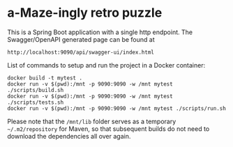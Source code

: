 # a-Maze-ingly retro puzzle

This is a Spring Boot application with a single http endpoint.
The Swagger/OpenAPI generated page can be found at 

`http://localhost:9090/api/swagger-ui/index.html`

List of commands to setup and run the project in a Docker container:

```
docker build -t mytest .
docker run -v $(pwd):/mnt -p 9090:9090 -w /mnt mytest ./scripts/build.sh 
docker run -v $(pwd):/mnt -p 9090:9090 -w /mnt mytest ./scripts/tests.sh 
docker run -v $(pwd):/mnt -p 9090:9090 -w /mnt mytest ./scripts/run.sh
```

Please note that the `/mnt/lib` folder serves as a temporary `~/.m2/repository` for Maven, 
so that subsequent builds do not need to download the dependencies all over again.
